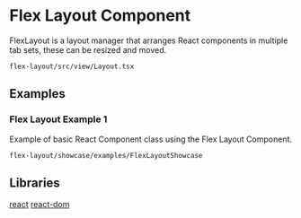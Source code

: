 # Flex Layout Component

FlexLayout is a layout manager that arranges React components in multiple tab sets, these can be resized and moved.

```element
flex-layout/src/view/Layout.tsx
```

## Examples

### Flex Layout Example 1

Example of basic React Component class using the Flex Layout Component.

```
flex-layout/showcase/examples/FlexLayoutShowcase
```

## Libraries

[react](https://www.npmjs.com/package/react)
[react-dom](https://www.npmjs.com/package/react-dom)
